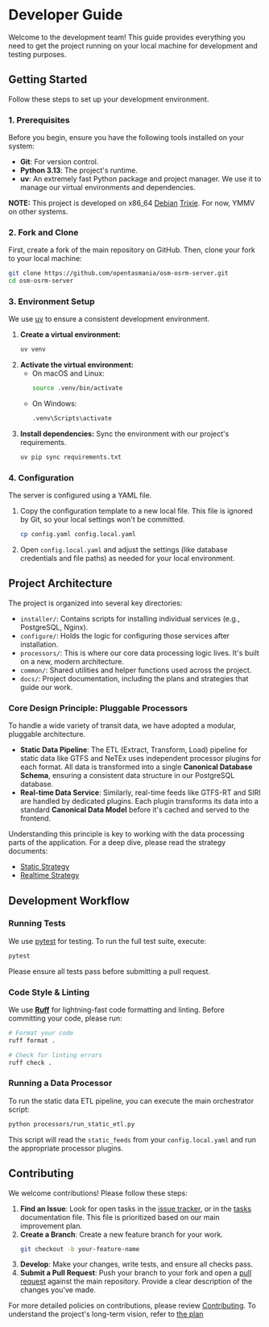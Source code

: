 # **Developer Guide**

Welcome to the development team! This guide provides everything you need to get the project running on your local
machine for development and testing purposes.

## **Getting Started**

Follow these steps to set up your development environment.

### **1. Prerequisites**

Before you begin, ensure you have the following tools installed on your system:

* **Git**: For version control.
* **Python 3.13**: The project's runtime.
* **uv**: An extremely fast Python package and project manager. We use it to manage our virtual environments and
  dependencies.

**NOTE:** This project is developed on x86_64 [Debian](https://www.debian.org/) [Trixie](https://www.debian.org/releases/trixie/). For
now, YMMV on other systems.

### **2. Fork and Clone**

First, create a fork of the main repository on GitHub. Then, clone your fork to your local machine:

```bash
git clone https://github.com/opentasmania/osm-osrm-server.git
cd osm-osrm-server
```

### **3. Environment Setup**

We use [uv](https://docs.astral.sh/uv/) to ensure a consistent development environment.

1. **Create a virtual environment:**
   ```bash
   uv venv
   ```
2. **Activate the virtual environment:**
    * On macOS and Linux:
        ```bash
        source .venv/bin/activate
        ```
    * On Windows:
        ```bash
        .venv\Scripts\activate
        ```
3. **Install dependencies:**
   Sync the environment with our project's requirements.
   ```bash
   uv pip sync requirements.txt
   ```

### **4. Configuration**

The server is configured using a YAML file.

1. Copy the configuration template to a new local file. This file is ignored by Git, so your local settings won't be
   committed.
   ```bash
   cp config.yaml config.local.yaml
   ```
2. Open `config.local.yaml` and adjust the settings (like database credentials and file paths) as needed for your local
   environment.

## **Project Architecture**

The project is organized into several key directories:

* `installer/`: Contains scripts for installing individual services (e.g., PostgreSQL, Nginx).
* `configure/`: Holds the logic for configuring those services after installation.
* `processors/`: This is where our core data processing logic lives. It's built on a new, modern architecture.
* `common/`: Shared utilities and helper functions used across the project.
* `docs/`: Project documentation, including the plans and strategies that guide our work.

### **Core Design Principle: Pluggable Processors**

To handle a wide variety of transit data, we have adopted a modular, pluggable architecture.

* **Static Data Pipeline**: The ETL (Extract, Transform, Load) pipeline for static data like GTFS and NeTEx uses
  independent processor plugins for each format. All data is transformed into a single **Canonical Database Schema**,
  ensuring a consistent data structure in our PostgreSQL database.
* **Real-time Data Service**: Similarly, real-time feeds like GTFS-RT and SIRI are handled by dedicated plugins. Each
  plugin transforms its data into a standard **Canonical Data Model** before it's cached and served to the frontend.

Understanding this principle is key to working with the data processing parts of the application. For a deep dive,
please read the strategy documents:

* [Static Strategy](docs/strategies/StaticStrategy.md)
* [Realtime Strategy](docs/strategies/RealTimeStrategy.md)

## **Development Workflow**

### **Running Tests**

We use [pytest](https://pytest.org/) for testing. To run the full test suite, execute:

```bash
pytest
```

Please ensure all tests pass before submitting a pull request.

### **Code Style & Linting**

We use **[Ruff](https://docs.astral.sh/ruff/)** for lightning-fast code formatting and linting. Before committing your
code, please run:

```bash
# Format your code
ruff format .

# Check for linting errors
ruff check .
```

### **Running a Data Processor**

To run the static data ETL pipeline, you can execute the main orchestrator script:

```bash
python processors/run_static_etl.py
```

This script will read the `static_feeds` from your `config.local.yaml` and run the appropriate processor plugins.

## **Contributing**

We welcome contributions! Please follow these steps:

1. **Find an Issue**: Look for open tasks in
   the [issue tracker](https://gitlab.com/opentasmania/osm-osrm-server/-/issues), or in the [tasks](docs/tasks.md)
   documentation file. This file is prioritized based on our main improvement plan.
2. **Create a Branch**: Create a new feature branch for your work.
   ```bash
   git checkout -b your-feature-name
   ```
3. **Develop**: Make your changes, write tests, and ensure all checks pass.
4. **Submit a Pull Request**: Push your branch to your fork and open
   a [pull request](https://gitlab.com/opentasmania/osm-osrm-server/-/merge_requests)
   against the main repository. Provide a clear description of the changes you've made.

For more detailed policies on contributions, please review [Contributing](docs/CONTRIBUTING.md). To understand the
project's long-term vision, refer to [the plan](docs/plan.md)